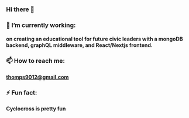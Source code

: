 ### Hi there 👋

### 🔭 I’m currently working: 
 #### on creating an educational tool for future civic leaders with a mongoDB backend, graphQL middleware, and React/Nextjs frontend.
### 📫 How to reach me: 
 #### thomps9012@gmail.com
### ⚡ Fun fact: 
 #### Cyclocross is pretty fun
<!--
**thomps9012/thomps9012** is a ✨ _special_ ✨ repository because its `README.md` (this file) appears on your GitHub profile.

Here are some ideas to get you started:
banner / header image
🦣 Convice me: Typescript isn't the bees knees
- 🌱 I’m currently learning TypeScript
- 👯 I’m looking to collaborate on open source awesomeness
- 🤔 I’m looking for help with ...
- 💬 Ask me about ...
- 😄 Pronouns: ...
-->

